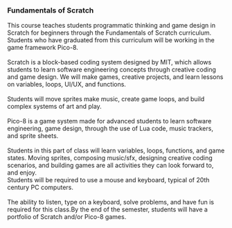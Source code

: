 <h3>Fundamentals of Scratch</h3>
<p>This course teaches students programmatic thinking and game design in Scratch for beginners through the Fundamentals of Scratch curriculum. <br>Students who have graduated from this curriculum will be working in the game framework Pico-8. <br><br>Scratch is a block-based coding system designed by MIT, which allows students to learn software engineering concepts through creative coding and game design. We will make games, creative projects, and learn lessons on variables, loops, UI/UX, and functions.<br> <br>Students will move sprites make music, create game loops, and build complex systems of art and play. <br><br>Pico-8 is a game system made for advanced students to learn software engineering, game design, through the use of Lua code, music trackers, and sprite sheets. <br><br>Students in this part of class will learn variables, loops, functions, and game states. Moving sprites, composing music/sfx, designing creative coding scenarios, and building games are all activities they can look forward to, and enjoy.<br> Students will be required to use a mouse and keyboard, typical of 20th century PC computers. <br><br>The ability to listen, type on a keyboard, solve problems, and have fun is required for this class.By the end of the semester, students will have a portfolio of Scratch and/or Pico-8 games.
</p>
